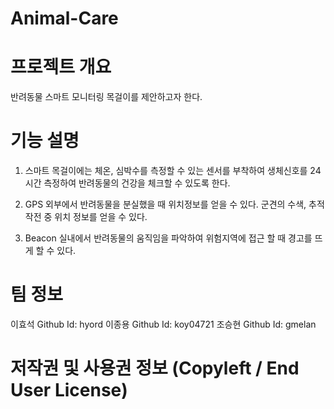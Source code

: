 # Animal-Care

# 프로젝트 개요
반려동물 스마트 모니터링 목걸이를 제안하고자 한다. 

# 기능 설명
 1. 스마트 목걸이에는 체온, 심박수를 측정할 수 있는 센서를 부착하여 생체신호를 24시간 측정하여 반려동물의 건강을 체크할 수 있도록 한다. 
 
 2. GPS 외부에서 반려동물을 분실했을 때 위치정보를 얻을 수 있다. 
    군견의 수색, 추적 작전 중 위치 정보를 얻을 수 있다. 

 3. Beacon 실내에서 반려동물의 움직임을 파악하여 위험지역에 접근 할 때 경고를 뜨게 할 수 있다. 

# 팀 정보
이효석 Github Id: hyord
이종용 Github Id: koy04721
조승현 Github Id: gmelan

# 저작권 및 사용권 정보 (Copyleft / End User License)
